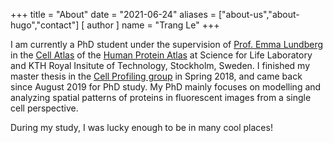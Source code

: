 +++
title = "About"
date = "2021-06-24"
aliases = ["about-us","about-hugo","contact"]
[ author ]
  name = "Trang Le"
+++

I am currently a PhD student under the supervision of [Prof. Emma Lundberg](https://se.linkedin.com/in/emma-lundberg-70a87b25) in the [Cell Atlas](https://www.proteinatlas.org/humanproteome/cell) of the [Human Protein Atlas](https://www.proteinatlas.org/) at Science for Life Laboratory and KTH Royal Insitute of Technology, Stockholm, Sweden. I finished my master thesis in the [Cell Profiling group](https://cellprofiling.org/) in Spring 2018, and came back since August 2019 for PhD study. My PhD mainly  focuses on modelling and analyzing spatial patterns of proteins in fluorescent images from a single cell perspective.

During my study, I was lucky enough to be in many cool places!